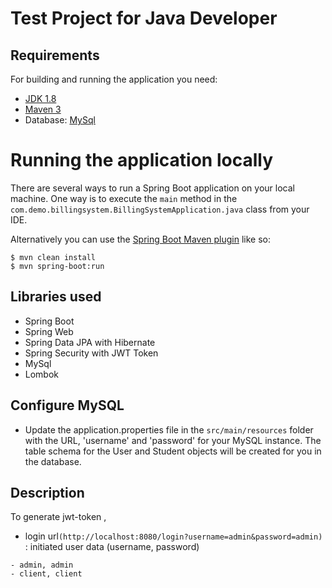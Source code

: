 # Test Project for Java Developer 

## Requirements

For building and running the application you need:

- [JDK 1.8](http://www.oracle.com/technetwork/java/javase/downloads/jdk8-downloads-2133151.html)
- [Maven 3](https://maven.apache.org)
- Database: [MySql](https://dev.mysql.com/downloads/mysql)

# Running the application locally

There are several ways to run a Spring Boot application on your local machine. One way is to execute the `main` method in the `com.demo.billingsystem.BillingSystemApplication.java` class from your IDE.

Alternatively you can use the [Spring Boot Maven plugin](https://docs.spring.io/spring-boot/docs/current/reference/html/build-tool-plugins-maven-plugin.html) like so:

```shell
$ mvn clean install
$ mvn spring-boot:run
```

## Libraries used
- Spring Boot
- Spring Web
- Spring Data JPA with Hibernate
- Spring Security with JWT Token
- MySql
- Lombok

## Configure MySQL
- Update the application.properties file in the `src/main/resources` folder with the URL, 'username' and 'password' for your MySQL instance. The table schema for the User and Student objects will be created for you in the database.

## Description

To generate jwt-token , 
- login url`(http://localhost:8080/login?username=admin&password=admin)` : initiated user data (username, password) 
```shell
- admin, admin
- client, client
```

